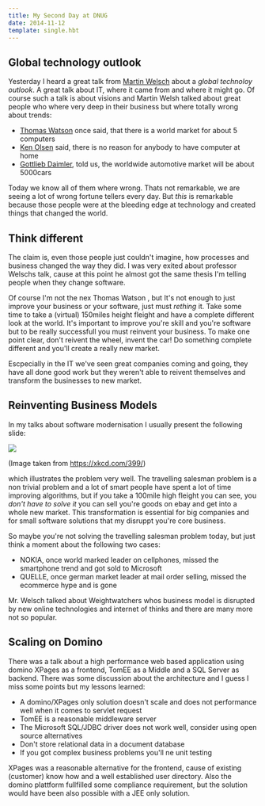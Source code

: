 ```yaml
---
title: My Second Day at DNUG
date: 2014-11-12
template: single.hbt
---
```

## Global technology outlook
Yesterday I heard a great talk from [Martin Welsch](http://www.uni-jena.de/en/Prof_Welsch.html) about a *global technoloy outlook*. A great talk about IT, where it came from and where it might go. Of course such a talk is about visions and Martin Welsh talked about great people who where very deep in their business but where totally wrong about trends:

* [Thomas Watson](https://en.wikipedia.org/wiki/Thomas_J._Watson) once said, that there is a world market for about 5 computers
* [Ken Olsen](http://en.wikipedia.org/wiki/Ken_Olsen) said, there is no reason for anybody to have computer at home
* [Gottlieb Daimler](http://en.wikipedia.org/wiki/Gottlieb_Daimler), told us,  the worldwide automotive market will be about 5000cars

Today we know all of them where wrong. Thats not remarkable, we are seeing a lot of wrong fortune tellers every day. But *this* is remarkable because those people were at the bleeding edge at technology and created things that changed the world.

## Think different
The claim is, even those people just couldn't imagine, how processes and business changed the way they did. I was very exited about professor Welschs talk, cause at this point he almost got the same thesis I'm telling people when they change software. 

Of course I'm not the nex Thomas Watson , but It's not enough to just improve your business or your software, just must *rething* it. Take some time to take a (virtual) 150miles height fleight and have a complete different look at the world. It's important to improve you're skill and you're software but to be really successfull you must reinvent your business. To make one point clear, don't reivent the wheel, invent the car! Do something complete different and you'll create a really new market.

Escpecially in the IT we've seen great companies coming and going, they have all done good work but they weren't able to reivent themselves and transform the businesses to new market.

## Reinventing Business Models
In my talks about software modernisation I usually present the following slide:

![](http://imgs.xkcd.com/comics/travelling_salesman_problem.png)

(Image taken from https://xkcd.com/399/) 

which illustrates the problem very well. The travelling salesman problem is a non trivial problem and a lot of smart people have spent a lot of time improving algorithms, but if you take a 100mile high fleight you can see, you *don't have to solve it* you can sell you're goods on ebay and get into a whole new market. This transformation is essential for big companies and for small software solutions that my disruppt you're core business.

So maybe you're not solving the travelling salesman problem today, but just think a moment about the following two cases:

* NOKIA, once world marked leader on cellphones, missed the smartphone trend and got sold to Microsoft
* QUELLE, once german market leader at mail order selling, missed the ecommerce hype and is gone

Mr. Welsch talked about Weightwatchers whos business model is disrupted by new online technologies and internet of thinks and there are many more not so popular.

## Scaling on Domino
There was a talk about a high performance web based application using domino XPages as a frontend, TomEE as a Middle and a SQL Server as backend. There was some discussion about the architecture and I guess I miss some points but my lessons learned:

* A domino/XPages only solution doesn't scale and does not performance well when it comes to servlet request
* TomEE is a reasonable middleware server
* The Microsoft SQL/JDBC driver does not work well, consider using open source alternatives
* Don't store relational data in a document database
* If you got complex business problems you'll ne unit testing

XPages was a reasonable alternative for the frontend, cause of existing (customer) know how and a well established user directory. Also the domino plattform fullfilled some compliance requirement, but the solution would have been also possible with a JEE only solution.